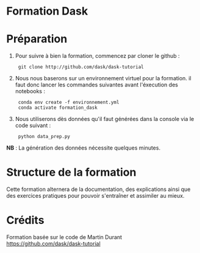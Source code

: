 # Formation Dask


# Préparation 

1. Pour suivre à bien la formation, commencez par cloner le github : 

        git clone http://github.com/dask/dask-tutorial

2. Nous nous baserons sur un environnement virtuel pour la formation. il faut donc lancer les commandes suivantes avant l'éxecution des notebooks :

        conda env create -f environnement.yml
        conda activate formation_dask

3. Nous utiliserons dès données qu'il faut générées dans la console via le code suivant :

        python data_prep.py

**NB** : La génération des données nécessite quelques minutes.


# Structure de la formation

Cette formation alternera de la documentation, des explications ainsi que des exercices pratiques pour pouvoir s'entraîner et assimiler au mieux.






# Crédits

Formation basée sur le code de Martin Durant https://github.com/dask/dask-tutorial